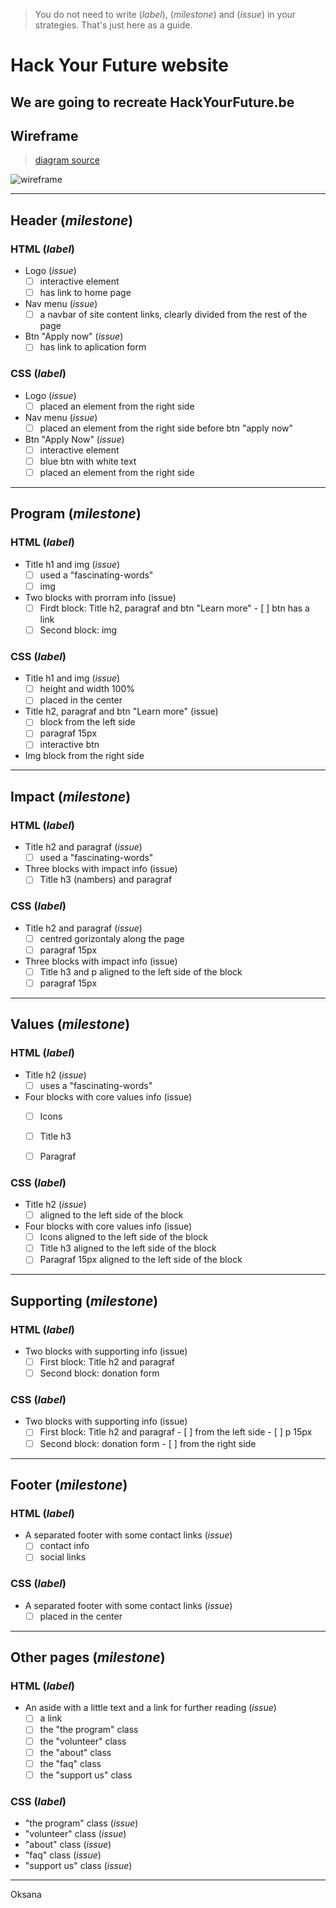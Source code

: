 > You do not need to write (_label_), (_milestone_) and (_issue_) in your strategies. That's just here as a guide.

# Hack Your Future website

## We are going to recreate HackYourFuture.be

## Wireframe

> [diagram source](https://excalidraw.com/#json=5697932045058048,50g_dMeek8cnpk9dH1teGg)

![wireframe](/planning/hyf-wireframe.png)

---

## Header (_milestone_)

### HTML (_label_)

- Logo (_issue_)
  - [ ] interactive element
  - [ ] has link to home page
- Nav menu (_issue_)
  - [ ] a navbar of site content links, clearly divided from the rest of the page
- Btn "Apply now" (_issue_)
  - [ ] has link to aplication form

### CSS (_label_)

- Logo (_issue_)
  - [ ] placed an element from the right side
- Nav menu (_issue_)
  - [ ] placed an element from the right side before btn "apply now"
- Btn "Apply Now" (_issue_)
  - [ ] interactive element 
  - [ ] blue btn with white text
  - [ ] placed an element from the right side

---

## Program (_milestone_)

### HTML (_label_)

- Title h1 and img (_issue_)
  - [ ]  used a "fascinating-words" 
  - [ ]  img
- Two blocks with prorram info (issue)
  - [ ] Firdt block: Title h2, paragraf and btn "Learn more" 
        - [ ] btn has a link
  - [ ] Second block: img

### CSS (_label_)

- Title h1 and img (_issue_)
  - [ ] height and width 100%
  - [ ] placed in the center
- Title h2, paragraf and btn "Learn more" (issue)
  - [ ] block from the left side
  - [ ]  paragraf 15px
  - [ ] interactive btn
- Img block from the right side
 
 ---
 
 ## Impact (_milestone_)

### HTML (_label_)

- Title h2 and paragraf (_issue_)
  - [ ]  used a "fascinating-words" 
- Three blocks with impact info (issue)
  - [ ] Title h3 (nambers) and paragraf 

### CSS (_label_)

- Title h2 and paragraf (_issue_)
  - [ ]  centred gorizontaly along the page
  - [ ]  paragraf 15px
- Three blocks with impact info (issue)
  - [ ] Title h3 and p aligned to the left side of the block
  - [ ] paragraf 15px

---
 
 ## Values (_milestone_)

### HTML (_label_)

- Title h2 (_issue_)
  - [ ]  uses a "fascinating-words" 
- Four blocks with core values info (issue)
  - [ ] Icons 
  - [ ] Title h3
  - [ ] Paragraf
 
 

### CSS (_label_)

- Title h2 (_issue_)
  - [ ]  aligned to the left side of the block
- Four blocks with core values info (issue)
  - [ ] Icons aligned to the left side of the block
  - [ ] Title h3 aligned to the left side of the block
  - [ ] Paragraf 15px aligned to the left side of the block

---

 ## Supporting (_milestone_)

### HTML (_label_)

- Two blocks with supporting info (issue)
  - [ ] First block: Title h2 and paragraf
  - [ ] Second block: donation form

### CSS (_label_)

- Two blocks with supporting info (issue)
  - [ ] First block: Title h2 and paragraf
        - [ ] from the left side
        - [ ] p 15px
  - [ ] Second block: donation form
        - [ ] from the right side

--- 

## Footer (_milestone_)

### HTML (_label_)

- A separated footer with some contact links (_issue_)
  - [ ] contact info
  - [ ] social links

### CSS (_label_)

- A separated footer with some contact links (_issue_)
  - [ ] placed in the center

---

## Other pages (_milestone_)

### HTML (_label_)

- An aside with a little text and a link for further reading (_issue_)
  - [ ] a link
  - [ ] the "the program" class
  - [ ] the "volunteer" class
  - [ ] the "about" class
  - [ ] the "faq" class
  - [ ] the "support us" class

### CSS (_label_)

- "the program" class (_issue_)
- "volunteer" class (_issue_)
- "about" class (_issue_)
- "faq" class (_issue_)
- "support us" class (_issue_)

---


Oksana 
